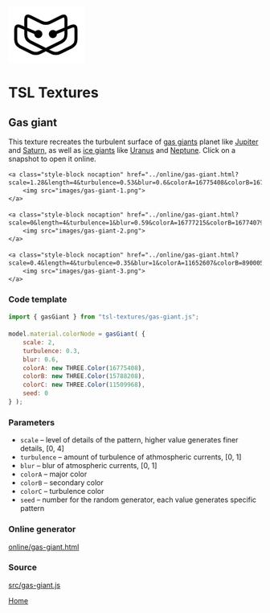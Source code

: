 <img class="logo" src="../assets/logo/logo.png">


# TSL Textures


## Gas giant

This texture recreates the turbulent surface of [gas giants](https://en.wikipedia.org/wiki/Gas_giant)
planet like [Jupiter](https://en.wikipedia.org/wiki/Jupiter) and [Saturn](https://en.wikipedia.org/wiki/Saturn),
as well as [ice giants](https://en.wikipedia.org/wiki/Ice_giant) like [Uranus](https://en.wikipedia.org/wiki/Uranus)
and [Neptune](https://en.wikipedia.org/wiki/Neptune). Click on a snapshot to open it online.

<p class="gallery">

	<a class="style-block nocaption" href="../online/gas-giant.html?scale=1.28&length=4&turbulence=0.53&blur=0.6&colorA=16775408&colorB=16777215&colorC=15715786&seed=1756">
		<img src="images/gas-giant-1.png">
	</a>

	<a class="style-block nocaption" href="../online/gas-giant.html?scale=0&length=4&turbulence=1&blur=0.59&colorA=16777215&colorB=16774079&colorC=13697024&seed=831">
		<img src="images/gas-giant-2.png">
	</a>

	<a class="style-block nocaption" href="../online/gas-giant.html?scale=0.4&length=4&turbulence=0.35&blur=1&colorA=11652607&colorB=8900052&colorC=16711680&seed=7109">
		<img src="images/gas-giant-3.png">
	</a>

</p>


### Code template

```js
import { gasGiant } from "tsl-textures/gas-giant.js";

model.material.colorNode = gasGiant( {
	scale: 2,
	turbulence: 0.3,
	blur: 0.6,
	colorA: new THREE.Color(16775408),
	colorB: new THREE.Color(15788208),
	colorC: new THREE.Color(11509968),
	seed: 0
} );
```


### Parameters

* `scale` &ndash; level of details of the pattern, higher value generates finer details, [0, 4]
* `turbulence` &ndash; amount of turbulence of athmospheric currents, [0, 1]
* `blur` &ndash; blur of atmospheric currents, [0, 1]
* `colorA` &ndash; major color
* `colorB` &ndash; secondary color
* `colorC` &ndash; turbulence color
* `seed` &ndash; number for the random generator, each value generates specific pattern


### Online generator

[online/gas-giant.html](../online/gas-giant.html)


### Source

[src/gas-giant.js](https://github.com/boytchev/tsl-textures/blob/main/src/gas-giant.js)


		
<div class="footnote">
	<a href="../">Home</a>
</div>